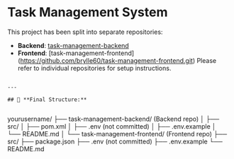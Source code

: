 # Task Management System

This project has been split into separate repositories:

- **Backend**: [task-management-backend](https://github.com/brylle60/task-management-backend)
- **Frontend**: [task-management-frontend] (https://github.com/brylle60/task-management-frontend.git)
Please refer to individual repositories for setup instructions.
```

---

## 📂 **Final Structure:**


```
yourusername/
├── task-management-backend/     (Backend repo)
│   ├── src/
│   ├── pom.xml
│   ├── .env (not committed)
│   ├── .env.example
│   └── README.md
│
└── task-management-frontend/    (Frontend repo)
    ├── src/
    ├── package.json
    ├── .env (not committed)
    ├── .env.example
    └── README.md